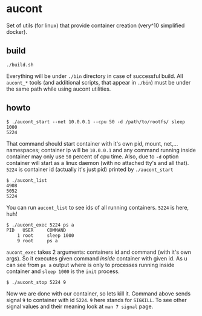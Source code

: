 # aucont

Set of utils (for linux) that provide container creation (very^10 simplified docker).

## build

    ./build.sh

Everything will be under `./bin` directory in case of successful build.
All `aucont_*` tools (and additional scripts, that appear in `./bin`) must be under the same path while using aucont utilities.

## howto

    $ ./aucont_start --net 10.0.0.1 --cpu 50 -d /path/to/rootfs/ sleep 1000
    5224

That command should start container with it's own pid, mount, net,... namespaces; container ip will be `10.0.0.1` and any command running inside container may only use `50` percent of cpu time. Also, due to `-d` option container will start as a linux daemon (with no attached tty's and all that).
`5224` is container id (actually it's just pid) printed by `./aucont_start`

    $ ./aucont_list 
    4908
    5052
    5224

You can run `aucont_list` to see ids of all running containers. `5224` is here, huh!

    $ ./aucont_exec 5224 ps a
    PID   USER     COMMAND
        1 root     sleep 1000
        9 root     ps a

`aucont_exec` takes 2 arguments: containers id and command (with it's own args). So it executes given command *inside* container with given id. As u can see from `ps a` output where is only to processes running inside container and `sleep 1000` is the `init` process.

    $ ./aucont_stop 5224 9

Now we are done with our container, so lets kill it. Command above sends signal `9` to container with id `5224`. `9` here stands for `SIGKILL`. To see other signal values and their meaning look at `man 7 signal` page.

